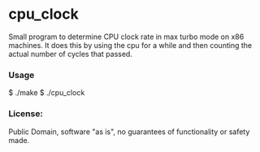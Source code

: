 # cpu_clock

Small program to determine CPU clock rate in max turbo mode on x86 machines. It does this by using the cpu for a while and then counting the actual number of cycles that passed.


### Usage
$ ./make
$ ./cpu_clock


### License: 
Public Domain, software "as is", no guarantees of functionality or safety made.



